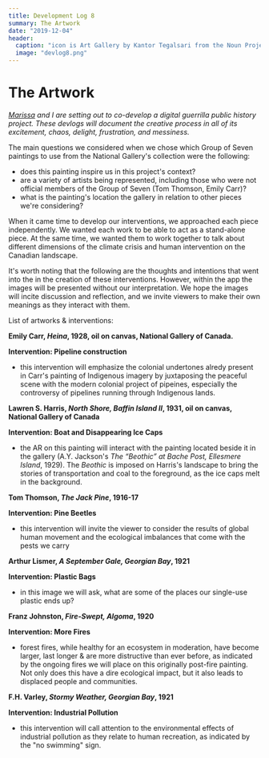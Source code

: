 ```yaml
---
title: Development Log 8
summary: The Artwork
date: "2019-12-04" 
header:
  caption: "icon is Art Gallery by Kantor Tegalsari from the Noun Project"
  image: "devlog8.png"
--- 
```

# The Artwork
*[Marissa](https://marissafoley.netlify.com/) and I are setting out to co-develop a digital guerrilla public history project. These devlogs will document the creative process in all of its excitement, chaos, delight, frustration, and messiness.*

The main questions we considered when we chose which Group of Seven paintings to use from the National Gallery's collection were the following:  

+ does this painting inspire us in this project's context?
+ are a variety of artists being represented, including those who were not official members of the Group of Seven (Tom Thomson, Emily Carr)? 
+ what is the painting's location the gallery in relation to other pieces we're considering? 

When it came time to develop our interventions, we approached each piece independently. We wanted each work to be able to act as a stand-alone piece. At the same time, we wanted them to work together to talk about different dimensions of the climate crisis and human intervention on the Canadian landscape. 

It's worth noting that the following are the thoughts and intentions that went into the in the creation of these interventions. However, within the app the images will be presented without our interpretation. We hope the images will incite discussion and reflection, and we invite viewers to make their own meanings as they interact with them. 

List of artworks & interventions: 

**Emily Carr, *Heina*, 1928, oil on canvas, National Gallery of Canada.** 

**Intervention: Pipeline construction** 

+ this intervention will emphasize the colonial undertones alredy present in Carr's painting of Indigenous imagery by juxtaposing the peaceful scene with the modern colonial project of pipeines, especially the controversy of pipelines running through Indigenous lands. 

**Lawren S. Harris, *North Shore, Baffin Island II*, 1931, oil on canvas, National Gallery of Canada**

**Intervention: Boat and Disappearing Ice Caps** 

+ the AR on this painting will interact with the painting located beside it in the gallery (A.Y. Jackson's *The “Beothic” at Bache Post, Ellesmere Island*, 1929). The *Beothic* is imposed on Harris's landscape to bring the stories of transportation and coal to the foreground, as the ice caps melt in the background. 

**Tom Thomson, *The Jack Pine*, 1916-17**

**Intervention: Pine Beetles** 

+ this intervention will invite the viewer to consider the results of global human movement and the ecological imbalances that come with the pests we carry 

**Arthur Lismer, *A September Gale, Georgian Bay*, 1921**

**Intervention: Plastic Bags** 

+ in this image we will ask, what are some of the places our single-use plastic ends up? 

**Franz Johnston, *Fire-Swept, Algoma*, 1920**

**Intervention: More Fires**

+ forest fires, while healthy for an ecosystem in moderation, have become larger, last longer & are more distructive than ever before, as indicated by the ongoing fires we will place on this originally post-fire painting. Not only does this have a dire ecological impact, but it also leads to displaced people and communities. 

**F.H. Varley, *Stormy Weather, Georgian Bay*, 1921**

**Intervention: Industrial Pollution**

+ this intervention will call attention to the environmental effects of industrial pollution as they relate to human recreation, as indicated by the "no swimming" sign. 
